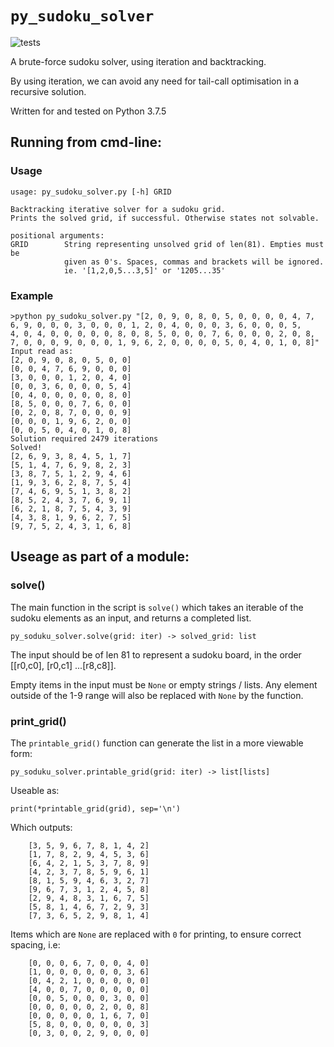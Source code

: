 # `py_sudoku_solver`

![tests](https://github.com/mushipeas/py_sudoku_solver/actions/workflows/tests.yml/badge.svg)

A brute-force sudoku solver, using iteration and backtracking.

By using iteration, we can avoid any need for tail-call optimisation in a recursive solution.

Written for and tested on Python 3.7.5

## Running from cmd-line:

### Usage
    usage: py_sudoku_solver.py [-h] GRID

    Backtracking iterative solver for a sudoku grid.
    Prints the solved grid, if successful. Otherwise states not solvable.

    positional arguments:
    GRID        String representing unsolved grid of len(81). Empties must be
                given as 0's. Spaces, commas and brackets will be ignored.
                ie. '[1,2,0,5...3,5]' or '1205...35'


### Example
    >python py_sudoku_solver.py "[2, 0, 9, 0, 8, 0, 5, 0, 0, 0, 0, 4, 7, 6, 9, 0, 0, 0, 3, 0, 0, 0, 1, 2, 0, 4, 0, 0, 0, 3, 6, 0, 0, 0, 5, 
    4, 0, 4, 0, 0, 0, 0, 0, 8, 0, 8, 5, 0, 0, 0, 7, 6, 0, 0, 0, 2, 0, 8, 7, 0, 0, 0, 9, 0, 0, 0, 1, 9, 6, 2, 0, 0, 0, 0, 5, 0, 4, 0, 1, 0, 8]"
    Input read as:
    [2, 0, 9, 0, 8, 0, 5, 0, 0]
    [0, 0, 4, 7, 6, 9, 0, 0, 0]
    [3, 0, 0, 0, 1, 2, 0, 4, 0]
    [0, 0, 3, 6, 0, 0, 0, 5, 4]
    [0, 4, 0, 0, 0, 0, 0, 8, 0]
    [8, 5, 0, 0, 0, 7, 6, 0, 0]
    [0, 2, 0, 8, 7, 0, 0, 0, 9]
    [0, 0, 0, 1, 9, 6, 2, 0, 0]
    [0, 0, 5, 0, 4, 0, 1, 0, 8]
    Solution required 2479 iterations
    Solved!
    [2, 6, 9, 3, 8, 4, 5, 1, 7]
    [5, 1, 4, 7, 6, 9, 8, 2, 3]
    [3, 8, 7, 5, 1, 2, 9, 4, 6]
    [1, 9, 3, 6, 2, 8, 7, 5, 4]
    [7, 4, 6, 9, 5, 1, 3, 8, 2]
    [8, 5, 2, 4, 3, 7, 6, 9, 1]
    [6, 2, 1, 8, 7, 5, 4, 3, 9]
    [4, 3, 8, 1, 9, 6, 2, 7, 5]
    [9, 7, 5, 2, 4, 3, 1, 6, 8]

## Useage as part of a module:

### solve()
The main function in the script is `solve()` which takes an iterable of the sudoku elements as an input, and returns a completed list.

    py_soduku_solver.solve(grid: iter) -> solved_grid: list

The input should be of len 81 to represent a sudoku board, in the order [[r0,c0], [r0,c1] ...[r8,c8]].

Empty items in the input must be `None` or empty strings / lists.
Any element outside of the 1-9 range will also be replaced with `None` by the function.

### print_grid()
The `printable_grid()` function can generate the list in a more viewable form:

    py_soduku_solver.printable_grid(grid: iter) -> list[lists]

Useable as:

    print(*printable_grid(grid), sep='\n')

Which outputs:

        [3, 5, 9, 6, 7, 8, 1, 4, 2]
        [1, 7, 8, 2, 9, 4, 5, 3, 6]
        [6, 4, 2, 1, 5, 3, 7, 8, 9]
        [4, 2, 3, 7, 8, 5, 9, 6, 1]
        [8, 1, 5, 9, 4, 6, 3, 2, 7]
        [9, 6, 7, 3, 1, 2, 4, 5, 8]
        [2, 9, 4, 8, 3, 1, 6, 7, 5]
        [5, 8, 1, 4, 6, 7, 2, 9, 3]
        [7, 3, 6, 5, 2, 9, 8, 1, 4]

Items which are `None` are replaced with `0` for printing, to ensure correct spacing, i.e:

        [0, 0, 0, 6, 7, 0, 0, 4, 0]
        [1, 0, 0, 0, 0, 0, 0, 3, 6]
        [0, 4, 2, 1, 0, 0, 0, 0, 0]
        [4, 0, 0, 7, 0, 0, 0, 0, 0]
        [0, 0, 5, 0, 0, 0, 3, 0, 0]
        [0, 0, 0, 0, 0, 2, 0, 0, 8]
        [0, 0, 0, 0, 0, 1, 6, 7, 0]
        [5, 8, 0, 0, 0, 0, 0, 0, 3]
        [0, 3, 0, 0, 2, 9, 0, 0, 0]
